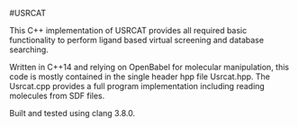 #USRCAT

This C++ implementation of USRCAT provides all required basic functionality to perform ligand based virtual screening and database searching.

Written in C++14 and relying on OpenBabel for molecular manipulation, this code is mostly contained in the single header hpp file Usrcat.hpp.  The Usrcat.cpp provides a full program implementation including reading molecules from SDF files.

Built and tested using clang 3.8.0.